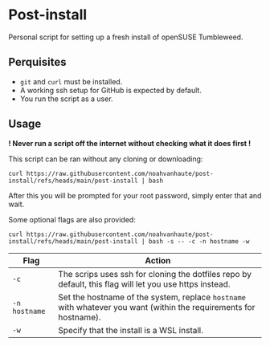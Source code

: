 # Post-install

Personal script for setting up a fresh install of openSUSE Tumbleweed.

## Perquisites

- `git` and `curl` must be installed.
- A working ssh setup for GitHub is expected by default.
- You run the script as a user.

## Usage
**! Never run a script off the internet without checking what it does first !**

This script can be ran without any cloning or downloading:
```console
curl https://raw.githubusercontent.com/noahvanhaute/post-install/refs/heads/main/post-install | bash
```
After this you will be prompted for your root password, simply enter that and wait.

Some optional flags are also provided:
```console
curl https://raw.githubusercontent.com/noahvanhaute/post-install/refs/heads/main/post-install | bash -s -- -c -n hostname -w
```

| Flag          | Action                                                                                                             |
| ------------- | ------------------------------------------------------------------------------------------------------------------ |
| `-c`          | The scrips uses ssh for cloning the dotfiles repo by default, this flag will let you use https instead.            |
| `-n hostname` | Set the hostname of the system, replace `hostname` with whatever you want (within the requirements for hostname). |
| `-w`          | Specify that the install is a WSL install.                                                                         |

